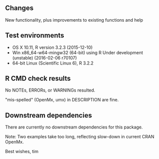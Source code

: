 ## Changes
New functionality, plus improvements to existing functions and help

## Test environments
* OS X 10.11, R version 3.2.3 (2015-12-10)
* Win x86_64-w64-mingw32 (64-bit) using R Under development (unstable) (2016-02-06 r70107)
* 64-bit Linux (Scientific Linux 6), R 3.2.2

## R CMD check results

No NOTEs, ERRORs, or WARNINGs resulted.
 
"mis-spelled" (OpenMx, umx) in DESCRIPTION are fine.

## Downstream dependencies

There are currently no downstream dependencies for this package.

Note: Two examples take too long, reflecting slow-down in current CRAN OpenMx.

Best wishes, tim